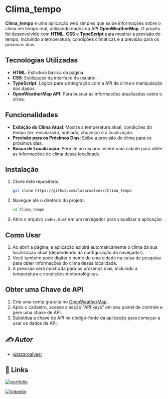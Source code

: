 # Clima_tempo

**Clima_tempo** é uma aplicação web simples que exibe informações sobre o clima em tempo real, utilizando dados da API **OpenWeatherMap**. O projeto foi desenvolvido com **HTML**, **CSS** e **TypeScript** para mostrar a previsão do tempo, incluindo a temperatura, condições climáticas e a previsão para os próximos dias.

## Tecnologias Utilizadas

- **HTML**: Estrutura básica da página.
- **CSS**: Estilização da interface do usuário.
- **TypeScript**: Lógica para a integração com a API de clima e manipulação dos dados.
- **OpenWeatherMap API**: Para buscar as informações atualizadas sobre o clima.

## Funcionalidades

- **Exibição do Clima Atual**: Mostra a temperatura atual, condições do tempo (ex: ensolarado, nublado, chuvoso) e a localização.
- **Previsão para os Próximos Dias**: Exibe a previsão do clima para os próximos dias.
- **Busca de Localização**: Permite ao usuário inserir uma cidade para obter as informações de clima dessa localidade.

## Instalação

1. Clone este repositório:
    ```bash
    git clone https://github.com/lazaroalvesr/Clima_tempo
    ```

2. Navegue até o diretório do projeto:
    ```bash
    cd Clima_tempo
    ```

3. Abra o arquivo `index.html` em um navegador para visualizar a aplicação.

## Como Usar

1. Ao abrir a página, a aplicação exibirá automaticamente o clima da sua localização atual (dependendo da configuração do navegador).
2. Você também pode digitar o nome de uma cidade na caixa de pesquisa para obter informações do clima dessa localidade.
3. A previsão será mostrada para os próximos dias, incluindo a temperatura e condições meteorológicas.

## Obter uma Chave de API

1. Crie uma conta gratuita no [OpenWeatherMap](https://openweathermap.org/).
2. Após o cadastro, acesse a seção "API keys" em seu painel de controle e gere uma chave de API.
3. Substitua a chave de API no código-fonte da aplicação para começar a usar os dados da API.

## *✍️ *Autor**
- [@lazaroalvesr](https://github.com/lazaroalvesr)

## 🔗 Links

[![portfolio](https://img.shields.io/badge/my_portfolio-000?style=for-the-badge&logo=ko-fi&logoColor=white)](https://www.lazaroalvesr.com/)

[![linkedin](https://img.shields.io/badge/linkedin-0A66C2?style=for-the-badge&logo=linkedin&logoColor=white)](https://www.linkedin.com/in/l%C3%A1zaro-alves-r/)
